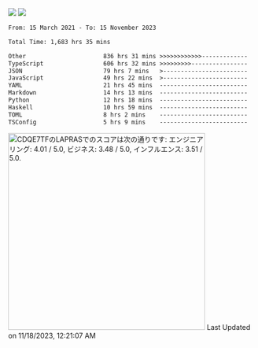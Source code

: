 <div>
  <img src="https://github-readme-stats.vercel.app/api?username=naporin0624&count_private=true&show_icons=true" />
  <img src="https://github-readme-stats.vercel.app/api/top-langs/?username=naporin0624&layout=compact&hide=css" />
  <!--START_SECTION:waka-->

```txt
From: 15 March 2021 - To: 15 November 2023

Total Time: 1,683 hrs 35 mins

Other                      836 hrs 31 mins >>>>>>>>>>>>-------------   49.69 %
TypeScript                 606 hrs 32 mins >>>>>>>>>----------------   36.03 %
JSON                       79 hrs 7 mins   >------------------------   04.70 %
JavaScript                 49 hrs 22 mins  >------------------------   02.93 %
YAML                       21 hrs 45 mins  -------------------------   01.29 %
Markdown                   14 hrs 13 mins  -------------------------   00.84 %
Python                     12 hrs 18 mins  -------------------------   00.73 %
Haskell                    10 hrs 59 mins  -------------------------   00.65 %
TOML                       8 hrs 2 mins    -------------------------   00.48 %
TSConfig                   5 hrs 9 mins    -------------------------   00.31 %
```

<!--END_SECTION:waka-->
  
  <!--START_SECTION:lapras-card-->
<p ><a href="https://lapras.com/public/CDQE7TF" target="_blank" rel="noopener noreferrer"><img alt="CDQE7TFのLAPRASでのスコアは次の通りです: エンジニアリング: 4.01 / 5.0, ビジネス: 3.48 / 5.0, インフルエンス: 3.51 / 5.0." src="https://lapras-card-generator.vercel.app/api/svg?e=4.01&b=3.48&i=3.51&b1=%23232323&b2=%236d6d6d&i1=%23212121&i2=%23818181&l=ja" width="400" ></a>  
Last Updated on 11/18/2023, 12:21:07 AM</p>
<!--END_SECTION:lapras-card-->
</div>
